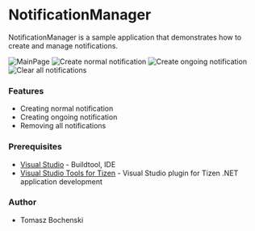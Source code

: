 # NotificationManager
NotificationManager is a sample application that demonstrates how to create and manage notifications.

![MainPage](./Screenshots/main_page.png)
![Create normal notification](./Screenshots/normal_notification_page.png)
![Create ongoing notification](./Screenshots/ongoing_notification_page.png)
![Clear all notifications](./Screenshots/clear_notifications_popup.png)

### Features
* Creating normal notification
* Creating ongoing notification
* Removing all notifications

### Prerequisites
* [Visual Studio](https://www.visualstudio.com/) - Buildtool, IDE
* [Visual Studio Tools for Tizen](https://developer.tizen.org/development/tizen-.net-preview/visual-studio-tools-tizen) - Visual Studio plugin for Tizen .NET application development

### Author
* Tomasz Bochenski